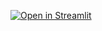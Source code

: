 [![Open in Streamlit](https://static.streamlit.io/badges/streamlit_badge_black_white.svg)](https://de-mini-projects-2kenxgaqq6hqzbwtvodvbd.streamlit.app/)
